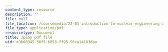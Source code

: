 ```yaml
---
content_type: resource
description: ''
file: null
file_location: /coursemedia/22-01-introduction-to-nuclear-engineering-and-ionizing-radiation-fall-2016/e3b0834556f56853ff9556ca14163daa_RW2DPHAoXiQ.pdf
file_type: application/pdf
resourcetype: Document
title: 3play pdf file
uid: e3b08345-56f5-6853-ff95-56ca14163daa
---
```

